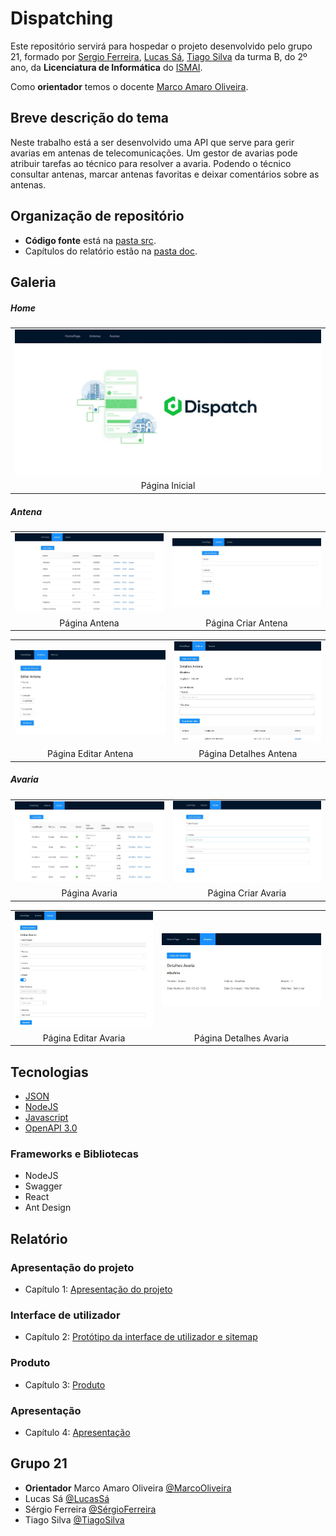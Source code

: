 # Dispatching

Este repositório servirá para hospedar o projeto desenvolvido pelo grupo 21, formado por [Sergio Ferreira](https://github.com/SergioDanielOsorioFerreira), [Lucas Sá](https://github.com/lucassodresa), [Tiago Silva](https://github.com/TiagoSVA) da turma B, do 2º ano, da **Licenciatura de Informática** do [ISMAI](https://www.ismai.pt/pt).

Como **orientador** temos o docente [Marco Amaro Oliveira](https://github.com/MarcoAmaroOliveira).

## Breve descrição do tema

Neste trabalho está a ser desenvolvido uma API que serve para gerir avarias em antenas de telecomunicações. Um gestor de avarias pode atribuir tarefas ao técnico para resolver a avaria. Podendo o técnico consultar antenas, marcar antenas favoritas e deixar comentários sobre as antenas.

## Organização de repositório

- **Código fonte** está na [pasta src](https://github.com/gestao-avarias/dispatching-api/tree/master/src).
- Capítulos do relatório estão na [pasta doc](https://github.com/gestao-avarias/dispatching-api/tree/master/doc).

## Galeria

##### Home

|                                             |
| :-----------------------------------------: |
| ![HomePage](doc/images/Depois/HomePage.JPG) |
|               Página Inicial                |

##### Antena

|                                                 |                                                           |
| :---------------------------------------------: | :-------------------------------------------------------: |
| ![AntenaPage](doc/images/Depois/AntenaPage.JPG) | ![CriarAntenaPage](doc/images/Depois/CriarAntenaPage.JPG) |
|                  Página Antena                  |                    Página Criar Antena                    |

|                                                             |                                                                  |
| :---------------------------------------------------------: | :--------------------------------------------------------------: |
| ![PáginaEditarAntena](doc/images/Depois/AntenaEditPage.JPG) | ![PáginaDetalhesAntena](doc/images/Depois/AntenaDetalhePage.JPG) |
|                    Página Editar Antena                     |                      Página Detalhes Antena                      |

##### Avaria

|                                                 |                                                           |
| :---------------------------------------------: | :-------------------------------------------------------: |
| ![AvariaPage](doc/images/Depois/AvariaPage.JPG) | ![CriarAvariaPage](doc/images/Depois/CriarAvariaPage.JPG) |
|                  Página Avaria                  |                    Página Criar Avaria                    |

|                                                             |                                                                  |
| :---------------------------------------------------------: | :--------------------------------------------------------------: |
| ![PáginaEditarAvaria](doc/images/Depois/AvariaEditPage.JPG) | ![PáginaDetalhesAvaria](doc/images/Depois/AvariaDetalhePage.JPG) |
|                    Página Editar Avaria                     |                      Página Detalhes Avaria                      |

## Tecnologias

- [JSON](https://www.json.org)
- [NodeJS](https://nodejs.org)
- [Javascript](https://developer.mozilla.org/en-US/docs/Web/JavaScript)
- [OpenAPI 3.0](https://swagger.io)

### Frameworks e Bibliotecas

- NodeJS
- Swagger
- React
- Ant Design

## Relatório

### Apresentação do projeto

- Capítulo 1: [Apresentação do projeto](doc/c1.md)

### Interface de utilizador

- Capítulo 2: [Protótipo da interface de utilizador e sitemap](doc/c2.md)

### Produto

- Capítulo 3: [Produto](doc/c3.md)

### Apresentação

- Capítulo 4: [Apresentação](doc/c4.md)

## Grupo 21

- **Orientador** Marco Amaro Oliveira [@MarcoOliveira](https://github.com/marcoamarooliveira)
- Lucas Sá [@LucasSá](https://github.com/lucassodresa)
- Sérgio Ferreira [@SérgioFerreira](https://github.com/SergioDanielOsorioFerreira)
- Tiago Silva [@TiagoSilva](https://github.com/TiagoSva)
